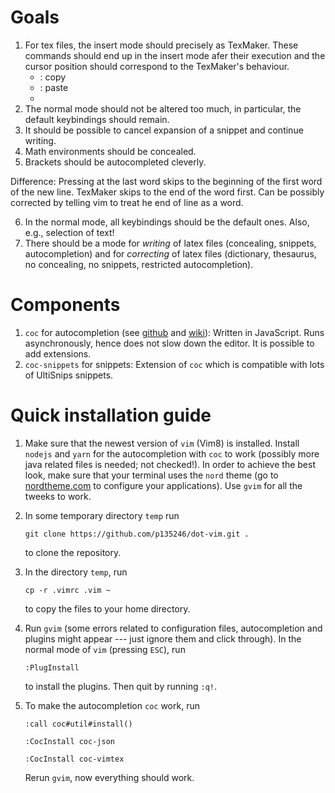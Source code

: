 # Goals

1. For tex files, the insert mode should precisely as TexMaker. These commands should end up in the insert mode afer their execution and the cursor position should correspond to the TexMaker's behaviour.
      * <C-C>: copy
      * <C-V>: paste
      * <C-XYZTU>
2. The normal mode should not be altered too much, in particular, the default keybindings should remain.
3. It should be possible to cancel expansion of a snippet and continue writing.
4. Math environments should be concealed.
5. Brackets should be autocompleted cleverly.

Difference: Pressing <C-Right> at the last word skips to the beginning of the first word of the new line. TexMaker skips to the end of the word first. Can be possibly corrected by telling vim to treat he end of line as a word.

6. In the normal mode, all keybindings should be the default ones. Also, e.g., selection of text!
7. There should be a mode for *writing* of latex files (concealing, snippets, autocompletion) and for *correcting* of latex files (dictionary, thesaurus, no concealing, no snippets, restricted autocompletion).

# Components

1. `coc` for autocompletion (see [github](https://github.com/neoclide/coc.nvim) and [wiki](https://github.com/neoclide/coc.nvim/wiki)): Written in JavaScript. Runs asynchronously, hence does not slow down the editor. It is possible to add extensions.
2. `coc-snippets` for snippets: Extension of `coc` which is compatible with lots of UltiSnips snippets.

# Quick installation guide

1. Make sure that the newest version of `vim` (Vim8) is installed. Install `nodejs` and `yarn` for the autocompletion with `coc` to work (possibly more java related files is needed; not checked!). In order to achieve the best look, make sure that your terminal uses the `nord` theme (go to [nordtheme.com](https://www.nordtheme.com/ports) to configure your applications). Use `gvim` for all the tweeks to work.


2. In some temporary directory `temp` run

   ``git clone https://github.com/p135246/dot-vim.git .``
   
   to clone the repository.
3. In the directory `temp`, run

   ``cp -r .vimrc .vim ~``
   
   to copy the files to your home directory.
4. Run `gvim` (some errors related to configuration files, autocompletion and plugins might appear --- just ignore them and click through). In the normal mode of `vim` (pressing `ESC`), run

    ``:PlugInstall``
    
    to install the plugins. Then quit by running `:q!`.
5. To make the autocompletion `coc` work, run

    ``:call coc#util#install()``
    
    ``:CocInstall coc-json``
    
    ``:CocInstall coc-vimtex``
    
    Rerun `gvim`, now everything should work.
